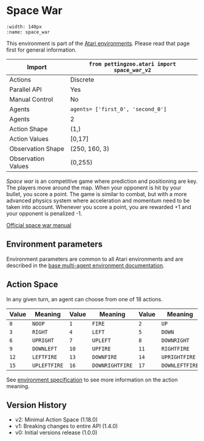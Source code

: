 
# Space War

```{figure} ../_static/videos/multi-agent-environments/space_war.gif
:width: 140px
:name: space_war
```

This environment is part of the <a href='..'>Atari environments</a>. Please read that page first for general information.

| Import               | `from pettingzoo.atari import space_war_v2` |
|----------------------|---------------------------------------------|
| Actions              | Discrete                                    |
| Parallel API         | Yes                                         |
| Manual Control       | No                                          |
| Agents               | `agents= ['first_0', 'second_0']`           |
| Agents               | 2                                           |
| Action Shape         | (1,)                                        |
| Action Values        | [0,17]                                      |
| Observation Shape    | (250, 160, 3)                               |
| Observation Values   | (0,255)                                     |

*Space war* is an competitive game where prediction and positioning are key. The players move around the map. When your opponent is hit by your bullet, you score a point. The game is similar to combat, but with a more advanced physics system where acceleration and momentum need to be taken into account. Whenever you score a point, you are rewarded +1 and your opponent is penalized -1.

[Official space war manual](https://atariage.com/manual_html_page.php?SoftwareLabelID=470)

## Environment parameters

Environment parameters are common to all Atari environments and are described in the [base multi-agent environment documentation](../multi-agent-environments).

## Action Space

In any given turn, an agent can choose from one of 18 actions.

| Value   | Meaning      | Value   | Meaning         | Value   | Meaning        |
|---------|--------------|---------|-----------------|---------|----------------|
| `0`     | `NOOP`       | `1`     | `FIRE`          | `2`     | `UP`           |
| `3`     | `RIGHT`      | `4`     | `LEFT`          | `5`     | `DOWN`         |
| `6`     | `UPRIGHT`    | `7`     | `UPLEFT`        | `8`     | `DOWNRIGHT`    |
| `9`     | `DOWNLEFT`   | `10`    | `UPFIRE`        | `11`    | `RIGHTFIRE`    |
| `12`    | `LEFTFIRE`   | `13`    | `DOWNFIRE`      | `14`    | `UPRIGHTFIRE`  |
| `15`    | `UPLEFTFIRE` | `16`    | `DOWNRIGHTFIRE` | `17`    | `DOWNLEFTFIRE` |

See [environment specification](../env-spec) to see more information on the action meaning.

## Version History

* v2: Minimal Action Space (1.18.0)
* v1: Breaking changes to entire API (1.4.0)
* v0: Initial versions release (1.0.0)

